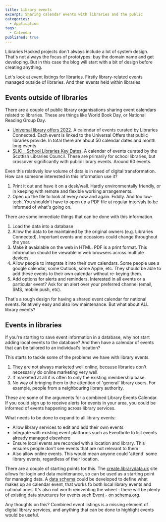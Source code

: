 ```yaml
---
title: Library events
excerpt: Sharing calendar events with libraries and the public
categories:
  - Application
tags:
  - Calendar
published: true
---
```


Libraries Hacked projects don't always include a lot of system design. That's not always the focus of prototypes: buy the domain name and get developing. But in this case the blog will start with a bit of design before creating anything.

Let's look at event listings for libraries. Firstly library-related events managed outside of libraries. And then events held within libraries.

## Events outside of libraries

There are a couple of public library organisations sharing event calendars related to libraries. These are things like World Book Day, or National Reading Group Day.

- [Universal library offers 2022](https://www.librariesconnected.org.uk/resource/universal-library-offers-calendar-2022). A calendar of events curated by Libraries Connected. Each event is linked to the Universal Offers that public libraries provide. In total there are about 50 calendar dates and month long events.
- [SLIC - School Libraries Key Dates](https://scottishlibraries.org/staff-development/school-library-calendar/). A calendar of events curated by the Scottish Libraries Council. These are primarily for school libraries, but crossover significantly with public library events. Around 60 events.

Even this relatively low volume of data is in need of digital transformation. How can someone interested in this information use it?

1. Print it out and have it on a desk/wall. Hardly environmentally friendly, or in keeping with remote and flexible working arrangements.
2. Open up the file to look at every now and again. Fiddly. And too low-tech. You shouldn't have to open up a PDF file at regular intervals to be informed of what's going on.

There are some immediate things that can be done with this information.

1. Load the data into a database
2. Allow the data to be maintained by the original owners (e.g. Libraries Connected). Important events and occasions could change throughout the year.
3. Make it avaialable on the web in HTML. PDF is a print format. This information should be viewable in web browsers across multiple devices.
4. Allow people to integrate it into their own calendars. Some people use a google calendar, some Outlook, some Apple, etc. They should be able to add these events to their own calendar without re-keying them.
5. Add options for alerts and reminders. Interested in all events or a particular event? Ask for an alert over your preferred channel (email, SMS, mobile push, etc).

That's a rough design for having a shared event calendar for national events. Relatively easy and also low maintenance. But what about ALL library events?

## Events in libraries

If you're starting to save event information in a database, why not start adding local events to the database? And then have a calendar of events that can be tailored to an individual's location?

This starts to tackle some of the problems we have with library events.

1. They are not always marketed well online, because libraries don't necessarily do online marketing very well.
2. If marketed at all it is often to only the existing membership base.
3. No way of bringing them to the attention of 'general' library users. For example, people from a neighbouring library authority.

These are some of the arguments for a combined Library Events Calendar. If you could sign up to receive alerts for events in your area, you could be informed of events happening across library services.

What needs to be done to expand to all library events:

- Allow library services to edit and add their own events
- Integrate with existing event platforms such as Eventbrite to list events already managed elsewhere
- Ensure local events are recorded with a location and library. This ensures people don't see events that are not relevant to them
- Also allow online events. This would mean anyone could 'attend' some library events, regardless of their location.

There are a couple of starting points for this. The [create.librarydata.uk](https://create.librarydata.uk/) site allows for login and data maintenance, so can be used as a starting point for managing data. A [data schema](https://schema.librarydata.uk/) could be developed to define what makes up an calendar event, that works fo both local library events and national ones. It's also not worth reinventing the wheel - there will be plenty of existing data structures for events such [Event - on schema.org](https://schema.org/Event).

Any thoughts on this? Combined event listings is a missing element of digital library services, and anything that can be done to highlight events would be useful.
